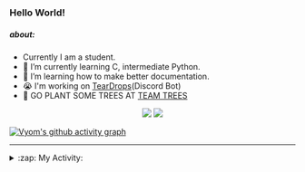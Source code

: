 ### Hello World!

##### about:
- Currently I am a student.
- 🌱 I’m currently learning C, intermediate Python.
- 🌱 I’m learning how to make better documentation.
- 😭 I'm working on [TearDrops](https://github.com/Vyvy-vi/TearDrops)(Discord Bot)
- 🌱 GO PLANT SOME TREES AT [TEAM TREES](https://teamtrees.org/)

<p align="center">
  <a href="https://twitter.com/Vyvy_viM"><img target="_blank" src="https://img.shields.io/badge/twitter%20@Vyvy_viM-0D95E8?style=for-the-badge&logo=twitter&logoColor=white"/></a> 
  <a href="https://vyvy-vi.github.io/portfolio"><img target="_blank" src="https://img.shields.io/badge/-I%27m_craving_for_open_source-green?style=for-the-badge&logo=github&logoColor=black"/></a> 
</p>

[![Vyom's github activity graph](https://activity-graph.herokuapp.com/graph?username=Vyvy-vi)](https://github.com/ashutosh00710/github-readme-activity-graph)

---
<details>
  <summary>:zap: My Activity:</summary>
  
<!--START_SECTION:waka-->
**I'm a Night 🦉** 

```text
🌞 Morning    39 commits     █░░░░░░░░░░░░░░░░░░░░░░░░   6.34% 
🌆 Daytime    131 commits    █████░░░░░░░░░░░░░░░░░░░░   21.3% 
🌃 Evening    233 commits    █████████░░░░░░░░░░░░░░░░   37.89% 
🌙 Night      212 commits    ████████░░░░░░░░░░░░░░░░░   34.47%

```
📅 **I'm Most Productive on Sunday** 

```text
Monday       66 commits     ██░░░░░░░░░░░░░░░░░░░░░░░   10.73% 
Tuesday      92 commits     ███░░░░░░░░░░░░░░░░░░░░░░   14.96% 
Wednesday    93 commits     ███░░░░░░░░░░░░░░░░░░░░░░   15.12% 
Thursday     82 commits     ███░░░░░░░░░░░░░░░░░░░░░░   13.33% 
Friday       41 commits     █░░░░░░░░░░░░░░░░░░░░░░░░   6.67% 
Saturday     89 commits     ███░░░░░░░░░░░░░░░░░░░░░░   14.47% 
Sunday       152 commits    ██████░░░░░░░░░░░░░░░░░░░   24.72%

```


📊 **This Week I Spent My Time On** 

```text
🔥 Editors: 
Vim                      11 hrs 18 mins      █████████████████████████   100.0%

🐱‍💻 Projects: 
api                      11 hrs 6 mins       ████████████████████████░   98.21% 
heptagram-api            5 mins              ░░░░░░░░░░░░░░░░░░░░░░░░░   0.86% 
conventional-changelog-ac4 mins              ░░░░░░░░░░░░░░░░░░░░░░░░░   0.67% 
dev-quotes-api           1 min               ░░░░░░░░░░░░░░░░░░░░░░░░░   0.17% 
Shepherd-bot             0 secs              ░░░░░░░░░░░░░░░░░░░░░░░░░   0.04%

```


 Last Updated on 12/08/2021
<!--END_SECTION:waka-->
</details>

